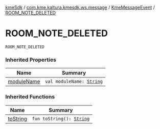 [kmeSdk](../../index.md) / [com.kme.kaltura.kmesdk.ws.message](../index.md) / [KmeMessageEvent](index.md) / [ROOM_NOTE_DELETED](./-r-o-o-m_-n-o-t-e_-d-e-l-e-t-e-d.md)

# ROOM_NOTE_DELETED

`ROOM_NOTE_DELETED`

### Inherited Properties

| Name | Summary |
|---|---|
| [moduleName](module-name.md) | `val moduleName: `[`String`](https://kotlinlang.org/api/latest/jvm/stdlib/kotlin/-string/index.html) |

### Inherited Functions

| Name | Summary |
|---|---|
| [toString](to-string.md) | `fun toString(): `[`String`](https://kotlinlang.org/api/latest/jvm/stdlib/kotlin/-string/index.html) |
